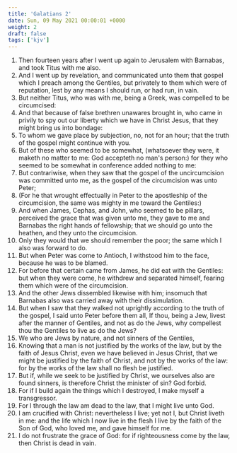 ```yaml
---
title: 'Galatians 2'
date: Sun, 09 May 2021 00:00:01 +0000
weight: 2
draft: false
tags: ['kjv'] 
---
```


1. Then fourteen years after I went up again to Jerusalem with Barnabas, and took Titus with me also.
2. And I went up by revelation, and communicated unto them that gospel which I preach among the Gentiles, but privately to them which were of reputation, lest by any means I should run, or had run, in vain.
3. But neither Titus, who was with me, being a Greek, was compelled to be circumcised:
4. And that because of false brethren unawares brought in, who came in privily to spy out our liberty which we have in Christ Jesus, that they might bring us into bondage:
5. To whom we gave place by subjection, no, not for an hour; that the truth of the gospel might continue with you.
6. But of these who seemed to be somewhat, (whatsoever they were, it maketh no matter to me: God accepteth no man's person:) for they who seemed to be somewhat in conference added nothing to me:
7. But contrariwise, when they saw that the gospel of the uncircumcision was committed unto me, as the gospel of the circumcision was unto Peter;
8. (For he that wrought effectually in Peter to the apostleship of the circumcision, the same was mighty in me toward the Gentiles:)
9. And when James, Cephas, and John, who seemed to be pillars, perceived the grace that was given unto me, they gave to me and Barnabas the right hands of fellowship; that we should go unto the heathen, and they unto the circumcision.
10. Only they would that we should remember the poor; the same which I also was forward to do.
11. But when Peter was come to Antioch, I withstood him to the face, because he was to be blamed.
12. For before that certain came from James, he did eat with the Gentiles: but when they were come, he withdrew and separated himself, fearing them which were of the circumcision.
13. And the other Jews dissembled likewise with him; insomuch that Barnabas also was carried away with their dissimulation.
14. But when I saw that they walked not uprightly according to the truth of the gospel, I said unto Peter before them all, If thou, being a Jew, livest after the manner of Gentiles, and not as do the Jews, why compellest thou the Gentiles to live as do the Jews?
15. We who are Jews by nature, and not sinners of the Gentiles,
16. Knowing that a man is not justified by the works of the law, but by the faith of Jesus Christ, even we have believed in Jesus Christ, that we might be justified by the faith of Christ, and not by the works of the law: for by the works of the law shall no flesh be justified.
17. But if, while we seek to be justified by Christ, we ourselves also are found sinners, is therefore Christ the minister of sin? God forbid.
18. For if I build again the things which I destroyed, I make myself a transgressor.
19. For I through the law am dead to the law, that I might live unto God.
20. I am crucified with Christ: nevertheless I live; yet not I, but Christ liveth in me: and the life which I now live in the flesh I live by the faith of the Son of God, who loved me, and gave himself for me.
21. I do not frustrate the grace of God: for if righteousness come by the law, then Christ is dead in vain.
